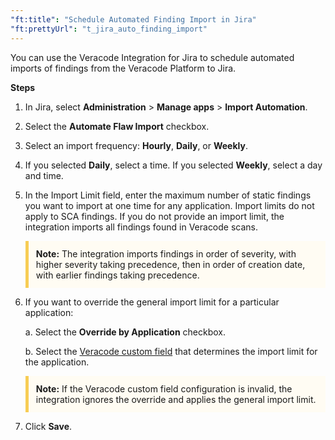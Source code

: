 ```yaml
---
"ft:title": "Schedule Automated Finding Import in Jira"
"ft:prettyUrl": "t_jira_auto_finding_import"
---
```

You can use the Veracode Integration for Jira to schedule automated imports of findings from the Veracode Platform to Jira.

<p font-size="13pt"><b>Steps</b></p>

1. In Jira, select **Administration** > **Manage apps** > **Import Automation**.

2. Select the **Automate Flaw Import** checkbox.

3. Select an import frequency: **Hourly**, **Daily**, or **Weekly**.

4. If you selected **Daily**, select a time. If you selected **Weekly**, select a day and time.

5. In the Import Limit field, enter the maximum number of static findings you want to import at one time for any application. Import limits do not apply to SCA findings. If you do not provide an import limit, the integration imports all findings found in Veracode scans.

    <p style="background-color:#FFFCF3; padding: 12px; border-left: 5px solid #F7CD55;">
    <b>Note:</b> The integration imports findings in order of severity, with higher severity taking precedence, then in order of creation date, with earlier findings taking precedence.</p>

6. If you want to override the general import limit for a particular application:

    a.  Select the **Override by Application** checkbox.

    b.  Select the [Veracode custom field](https://docs.veracode.com/r/t_add_metadata) that determines the import limit for the application.
    
    <p style="background-color:#FFFCF3; padding: 12px; border-left: 5px solid #F7CD55;">
    <b>Note:</b> If the Veracode custom field configuration is invalid, the integration ignores the override and applies the general import limit.</p>

7. Click **Save**.